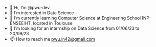 - 👋 Hi, I’m @pwu-dev
- 👀 I’m interested in Data Science
- 🌱 I’m currently learning Computer Science at Engineering School INP-ENSEEIHT, located in Toulouse
- 💞️ I’m looking for an internship on Data Science from 01/06/23 to 20/09/23
- 📫 How to reach me pwu.in42@gmail.com



